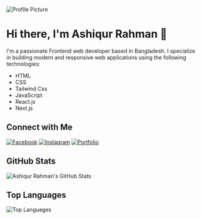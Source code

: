 ![Profile Picture](https://avatars.githubusercontent.com/u/153160355?v=4)


# Hi there, I'm Ashiqur Rahman 👋

I'm a passionate Frontend web developer based in Bangladesh. I specialize in building modern and responsive web applications using the following technologies:

- HTML
- CSS
- Tailwind Css
- JavaScript
- React.js
- Next.js



## Connect with Me

[![Facebook](https://img.shields.io/badge/LinkedIn-Connect-blue)]([https://www.linkedin.com/in/your-linkedin-profile/](https://www.facebook.com/nextdev2/))
[![Instagram](https://img.shields.io/badge/Twitter-Follow-blue)]([https://twitter.com/your-twitter-handle](https://www.instagram.com/code_unlocked/))
[![Portfolio](https://img.shields.io/badge/Portfolio-Visit-brightgreen)]([https://your-portfolio-website.com](https://code-unlocked.vercel.app/))

## GitHub Stats

![Ashiqur Rahman's GitHub Stats](https://github-readme-stats.vercel.app/api?username=codeunlocked2&show_icons=true&hide=contribs,prs&count_private=true&theme=radical)

## Top Languages

![Top Languages](https://github-readme-stats.vercel.app/api/top-langs/?username=codeunlocked2&layout=compact&theme=radical)
